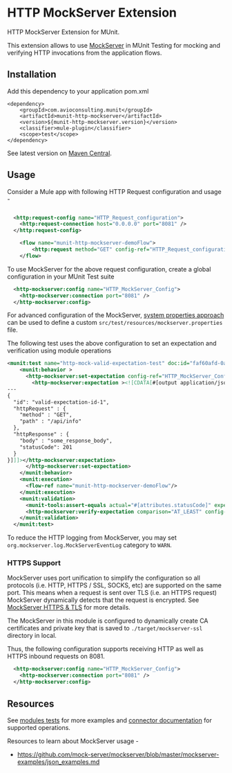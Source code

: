 # HTTP MockServer Extension

HTTP MockServer Extension for MUnit.

This extension allows to use [MockServer](https://www.mock-server.com/#what-is-mockserver) in MUnit Testing for mocking and verifying HTTP invocations from the application flows.

## Installation

Add this dependency to your application pom.xml

```
<dependency>
    <groupId>com.avioconsulting.munit</groupId>
    <artifactId>munit-http-mockserver</artifactId>
    <version>${munit-http-mockserver.version}</version>
    <classifier>mule-plugin</classifier>
    <scope>test</scope>
</dependency>
```

See latest version on [Maven Central](https://central.sonatype.com/search?namespace=com.avioconsulting.munit&name=munit-http-mockserver).

## Usage

Consider a Mule app with following HTTP Request configuration and usage -

```xml

  <http:request-config name="HTTP_Request_configuration">
    <http:request-connection host="0.0.0.0" port="8081" />
  </http:request-config>

    <flow name="munit-http-mockserver-demoFlow">
        <http:request method="GET" config-ref="HTTP_Request_configuration" path="/api/info"/>
    </flow>

```

To use MockServer for the above request configuration, create a global configuration in your MUnit Test suite

```xml
  <http-mockserver:config name="HTTP_MockServer_Config">
    <http-mockserver:connection port="8081" />
  </http-mockserver:config>
```

For advanced configuration of the MockServer, [system properties approach](https://www.mock-server.com/mock_server/configuration_properties.html) can be used to define a custom `src/test/resources/mockserver.properties` file.

The following test uses the above configuration to set an expectation and verification using module operations

```xml
<munit:test name="http-mock-valid-expectation-test" doc:id="faf60afd-0a61-415f-aab0-3f0565e49432" description="Set Valid expectation">
    <munit:behavior >
      <http-mockserver:set-expectation config-ref="HTTP_MockServer_Config">
        <http-mockserver:expectation ><![CDATA[#[output application/json
---
{
  "id": "valid-expectation-id-1",
  "httpRequest" : {
    "method" : "GET",
    "path" : "/api/info"
  },
  "httpResponse" : {
    "body" : "some_response_body",
    "statusCode": 201
  }
}]]]></http-mockserver:expectation>
      </http-mockserver:set-expectation>
    </munit:behavior>
    <munit:execution>
      <flow-ref name="munit-http-mockserver-demoFlow"/>
    </munit:execution>
    <munit:validation>
      <munit-tools:assert-equals actual="#[attributes.statusCode]" expected="#[201]"/>
      <http-mockserver:verify-expectation comparison="AT_LEAST" config-ref="HTTP_MockServer_Config" expectationId="valid-expectation-id-1" count="1"/>
    </munit:validation>
  </munit:test>
```

To reduce the HTTP logging from MockServer, you may set `org.mockserver.log.MockServerEventLog` category to `WARN`.

### HTTPS Support

MockServer uses port unification to simplify the configuration so all protocols (i.e. HTTP, HTTPS / SSL, SOCKS, etc) are supported on the same port. This means when a request is sent over TLS (i.e. an HTTPS request) MockServer dynamically detects that the request is encrypted. See [MockServer HTTPS & TLS](https://mock-server.com/mock_server/HTTPS_TLS.html) for more details.

The MockServer in this module is configured to dynamically create CA certificates and private key that is saved to `./target/mockserver-ssl` directory in local.

Thus, the following configuration supports receiving HTTP as well as HTTPS inbound requests on 8081.

```xml
  <http-mockserver:config name="HTTP_MockServer_Config">
    <http-mockserver:connection port="8081" />
  </http-mockserver:config>
```

## Resources
See [modules tests](./src/test/munit/) for more examples and  [connector documentation](./docs/1.0.x/munit-http-mockserver-documentation.adoc) for supported operations.

Resources to learn about MockServer usage -
- https://github.com/mock-server/mockserver/blob/master/mockserver-examples/json_examples.md
